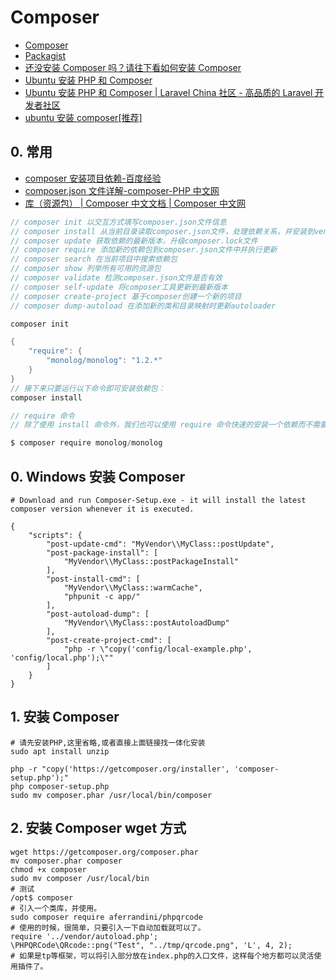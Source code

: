 # Composer

- [Composer](https://getcomposer.org/download/)
- [Packagist](https://packagist.org/)
- [还没安装 Composer 吗？请往下看如何安装 Composer](https://pkg.phpcomposer.com/)
- [Ubuntu 安装 PHP 和 Composer](https://learnku.com/articles/21392)
- [Ubuntu 安装 PHP 和 Composer | Laravel China 社区 - 高品质的 Laravel 开发者社区](https://learnku.com/articles/21392)
- [ubuntu 安装 composer[推荐]](https://www.cnblogs.com/jiqing9006/p/8796310.html)

## 0. 常用

- [composer 安装项目依赖-百度经验](https://jingyan.baidu.com/article/e5c39bf5168d3a39d660337a.html)
- [composer.json 文件详解-composer-PHP 中文网](https://www.php.cn/tool/composer/427621.html)
- [库（资源包） | Composer 中文文档 | Composer 中文网](https://docs.phpcomposer.com/02-libraries.html)

```c#
// composer init 以交互方式填写composer.json文件信息
// composer install 从当前目录读取composer.json文件，处理依赖关系，并安装到vendor目录下
// composer update 获取依赖的最新版本，升级composer.lock文件
// composer require 添加新的依赖包到composer.json文件中并执行更新
// composer search 在当前项目中搜索依赖包
// composer show 列举所有可用的资源包
// composer validate 检测composer.json文件是否有效
// composer self-update 将composer工具更新到最新版本
// composer create-project 基于composer创建一个新的项目
// composer dump-autoload 在添加新的类和目录映射时更新autoloader

composer init

{
    "require": {
        "monolog/monolog": "1.2.*"
    }
}
// 接下来只要运行以下命令即可安装依赖包：
composer install

// require 命令
// 除了使用 install 命令外，我们也可以使用 require 命令快速的安装一个依赖而不需要手动在 composer.json 里添加依赖信息：

$ composer require monolog/monolog

```

## 0. Windows 安装 Composer

```shell
# Download and run Composer-Setup.exe - it will install the latest composer version whenever it is executed.

{
    "scripts": {
        "post-update-cmd": "MyVendor\\MyClass::postUpdate",
        "post-package-install": [
            "MyVendor\\MyClass::postPackageInstall"
        ],
        "post-install-cmd": [
            "MyVendor\\MyClass::warmCache",
            "phpunit -c app/"
        ],
        "post-autoload-dump": [
            "MyVendor\\MyClass::postAutoloadDump"
        ],
        "post-create-project-cmd": [
            "php -r \"copy('config/local-example.php', 'config/local.php');\""
        ]
    }
}
```

## 1. 安装 Composer

```shell
# 请先安装PHP,这里省略,或者直接上面链接找一体化安装
sudo apt install unzip

php -r "copy('https://getcomposer.org/installer', 'composer-setup.php');"
php composer-setup.php
sudo mv composer.phar /usr/local/bin/composer
```

## 2. 安装 Composer wget 方式

```shell
wget https://getcomposer.org/composer.phar
mv composer.phar composer
chmod +x composer
sudo mv composer /usr/local/bin
# 测试
/opt$ composer
# 引入一个类库，并使用。
sudo composer require aferrandini/phpqrcode
# 使用的时候，很简单，只要引入一下自动加载就可以了。
require '../vendor/autoload.php';
\PHPQRCode\QRcode::png("Test", "../tmp/qrcode.png", 'L', 4, 2);
# 如果是tp等框架，可以将引入部分放在index.php的入口文件，这样每个地方都可以灵活使用插件了。
```
